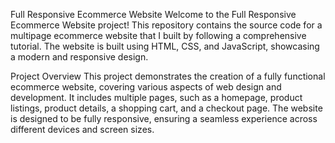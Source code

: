 Full Responsive Ecommerce Website
Welcome to the Full Responsive Ecommerce Website project! This repository contains the source code for a multipage ecommerce website that I built by following a comprehensive tutorial. The website is built using HTML, CSS, and JavaScript, showcasing a modern and responsive design.

Project Overview
This project demonstrates the creation of a fully functional ecommerce website, covering various aspects of web design and development. It includes multiple pages, such as a homepage, product listings, product details, a shopping cart, and a checkout page. The website is designed to be fully responsive, ensuring a seamless experience across different devices and screen sizes.
